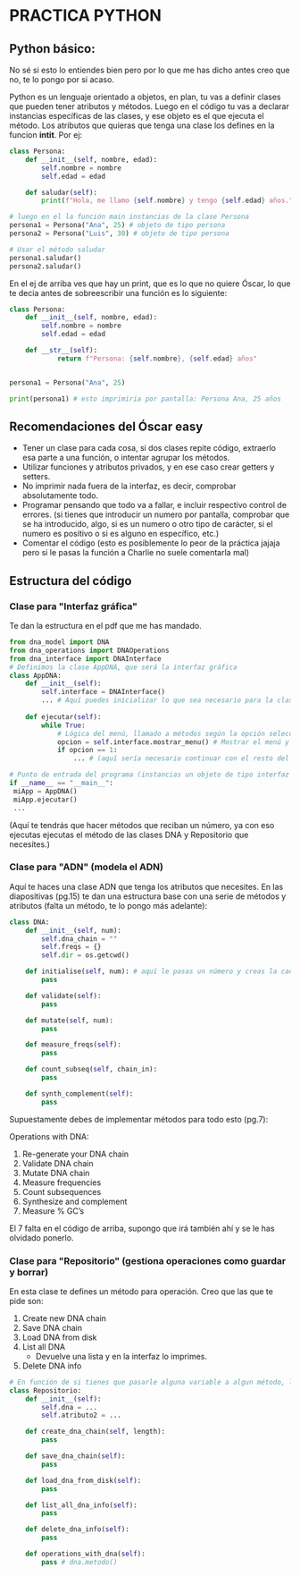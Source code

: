 # PRACTICA PYTHON

## Python básico:
No sé si esto lo entiendes bien pero por lo que me has dicho antes creo que no, te lo pongo por si acaso.

Python es un lenguaje orientado a objetos, en plan, tu vas a definir clases que pueden tener atributos y métodos. Luego en el código tu vas a declarar instancias específicas de las clases, y ese objeto es el que ejecuta el método. 
Los atributos que quieras que tenga una clase los defines en la funcion __intit__. Por ej:

```python
class Persona:
    def __init__(self, nombre, edad):
        self.nombre = nombre
        self.edad = edad

    def saludar(self):
        print(f"Hola, me llamo {self.nombre} y tengo {self.edad} años.")

# luego en el la función main instancias de la clase Persona
persona1 = Persona("Ana", 25) # objeto de tipo persona
persona2 = Persona("Luis", 30) # objeto de tipo persona

# Usar el método saludar
persona1.saludar()
persona2.saludar()
```

En el ej de arriba ves que hay un print, que es lo que no quiere Óscar, lo que te decia antes de sobreescribir una función es lo siguiente:

```python
class Persona:
    def __init__(self, nombre, edad):
        self.nombre = nombre
        self.edad = edad

    def __str__(self):
            return f"Persona: {self.nombre}, {self.edad} años"


persona1 = Persona("Ana", 25)

print(persona1) # esto imprimiria por pantalla: Persona Ana, 25 años
```



## Recomendaciones del Óscar easy
- Tener un clase para cada cosa, si dos clases repite código, extraerlo esa parte a una función, o intentar agrupar los métodos.
- Utilizar funciones y atributos privados, y en ese caso crear getters y setters. 
- No imprimir nada fuera de la interfaz, es decir, comprobar absolutamente todo.
- Programar pensando que todo va a fallar, e incluir respectivo control de errores. (si tienes que introducir un numero por pantalla, comprobar que se ha introducido, algo, si es un numero o otro tipo de carácter, si el numero es positivo o si es alguno en específico, etc.)
- Comentar el código (esto es posiblemente lo peor de la práctica jajaja pero si le pasas la función a Charlie no suele comentarla mal)



## Estructura del código

### Clase para "Interfaz gráfica"
Te dan la estructura en el pdf que me has mandado. 

```python
from dna_model import DNA
from dna_operations import DNAOperations
from dna_interface import DNAInterface
# Definimos la clase AppDNA, que será la interfaz gráfica
class AppDNA:
    def __init__(self):
        self.interface = DNAInterface()
        ... # Aquí puedes inicializar lo que sea necesario para la clase
        
    def ejecutar(self):
        while True:
            # Lógica del menú, llamado a métodos según la opción seleccionada
            opcion = self.interface.mostrar_menu() # Mostrar el menú y obtener la opción del usuario
            if opcion == 1:
                ... # (aquí sería necesario continuar con el resto del menú)

# Punto de entrada del programa (instancias un objeto de tipo interfaz y ejecutas los métodos que necesites)
if __name__ == "__main__":
 miApp = AppDNA()
 miApp.ejecutar()
 ...
```

(Aquí te tendrás que hacer métodos que reciban un número, ya con eso ejecutas ejecutas el método de las clases DNA y Repositorio que necesites.)



### Clase para "ADN" (modela el ADN)
Aquí te haces una clase ADN que tenga los atributos que necesites. En las diapositivas (pg.15) te dan una estructura base con una serie de métodos y atributos (falta un método, te lo pongo más adelante):

```python
class DNA:
    def __init__(self, num):
        self.dna_chain = ""
        self.freqs = {}
        self.dir = os.getcwd()

    def initialise(self, num): # aquí le pasas un número y creas la cadena y la guardas en self.dna_chain
        pass

    def validate(self):
        pass

    def mutate(self, num):
        pass

    def measure_freqs(self):
        pass

    def count_subseq(self, chain_in):
        pass

    def synth_complement(self):
        pass
```
Supuestamente debes de implementar métodos para todo esto (pg.7): 

Operations with DNA:
1. Re-generate your DNA chain
2. Validate DNA chain
3. Mutate DNA chain
4. Measure frequencies
5. Count subsequences
6. Synthesize and complement
7. Measure % GC’s

El 7 falta en el código de arriba, supongo que irá también ahí y se le has olvidado ponerlo.



### Clase para "Repositorio" (gestiona operaciones como guardar y borrar)
En esta clase te defines un método para operación. Creo que las que te pide son:
1. Create new DNA chain
2. Save DNA chain
3. Load DNA from disk
4. List all DNA
    - Devuelve una lista y en la interfaz lo imprimes.
5. Delete DNA info

```python
# En función de si tienes que pasarle alguna variable a algun método, lo añades a parte de 'self'
class Repositorio:
    def __init__(self):
        self.dna = ...
        self.atributo2 = ...

    def create_dna_chain(self, length):
        pass

    def save_dna_chain(self):
        pass

    def load_dna_from_disk(self):
        pass

    def list_all_dna_info(self):
        pass

    def delete_dna_info(self):
        pass

    def operations_with_dna(self):
        pass # dna.metodo()
```

